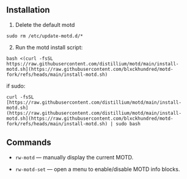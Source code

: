 ## Installation
1. Delete the default motd
```
sudo rm /etc/update-motd.d/*
```
2. Run the motd install script: 
```
bash <(curl -fsSL https://raw.githubusercontent.com/distillium/motd/main/install-motd.sh](https://raw.githubusercontent.com/blxckhundred/motd-fork/refs/heads/main/install-motd.sh)
```
if sudo:
```
curl -fsSL [https://raw.githubusercontent.com/distillium/motd/main/install-motd.sh](https://raw.githubusercontent.com/distillium/motd/main/install-motd.sh](https://raw.githubusercontent.com/blxckhundred/motd-fork/refs/heads/main/install-motd.sh) | sudo bash
```

## Commands

- `rw-motd` — manually display the current MOTD.

- `rw-motd-set` — open a menu to enable/disable MOTD info blocks.

